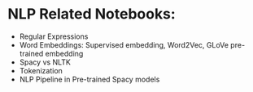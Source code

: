 # NLP Related Notebooks:
- Regular Expressions
- Word Embeddings: Supervised embedding, Word2Vec, GLoVe pre-trained embedding
- Spacy vs NLTK
- Tokenization
- NLP Pipeline in Pre-trained Spacy models
